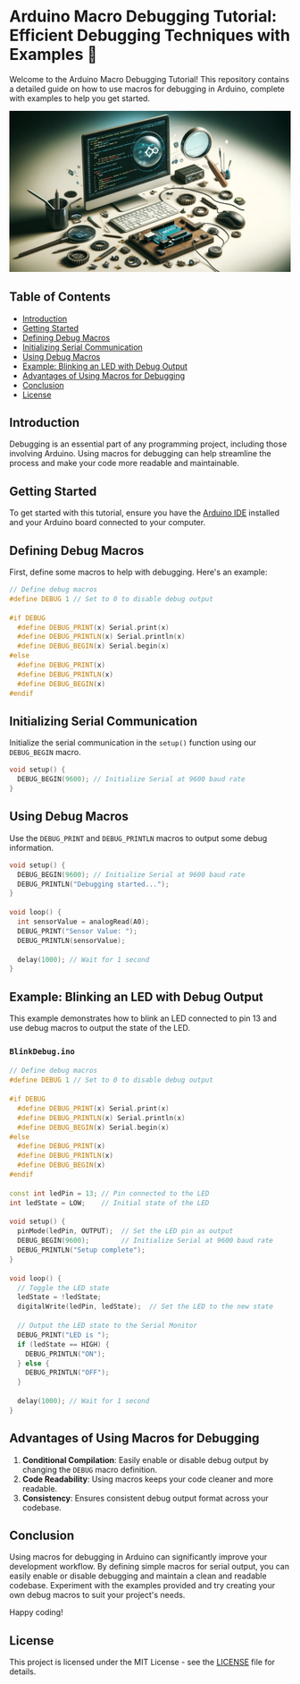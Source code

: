 # Arduino Macro Debugging Tutorial: Efficient Debugging Techniques with Examples 🚀

Welcome to the Arduino Macro Debugging Tutorial! This repository contains a detailed guide on how to use macros for debugging in Arduino, complete with examples to help you get started.

![Arduino Macro Debugging](images/arduino_debugging.jpg)

## Table of Contents

- [Introduction](#introduction)
- [Getting Started](#getting-started)
- [Defining Debug Macros](#defining-debug-macros)
- [Initializing Serial Communication](#initializing-serial-communication)
- [Using Debug Macros](#using-debug-macros)
- [Example: Blinking an LED with Debug Output](#example-blinking-an-led-with-debug-output)
- [Advantages of Using Macros for Debugging](#advantages-of-using-macros-for-debugging)
- [Conclusion](#conclusion)
- [License](#license)

## Introduction

Debugging is an essential part of any programming project, including those involving Arduino. Using macros for debugging can help streamline the process and make your code more readable and maintainable. 

## Getting Started

To get started with this tutorial, ensure you have the [Arduino IDE](https://www.arduino.cc/en/software) installed and your Arduino board connected to your computer.

## Defining Debug Macros

First, define some macros to help with debugging. Here's an example:

```cpp
// Define debug macros
#define DEBUG 1 // Set to 0 to disable debug output

#if DEBUG
  #define DEBUG_PRINT(x) Serial.print(x)
  #define DEBUG_PRINTLN(x) Serial.println(x)
  #define DEBUG_BEGIN(x) Serial.begin(x)
#else
  #define DEBUG_PRINT(x)
  #define DEBUG_PRINTLN(x)
  #define DEBUG_BEGIN(x)
#endif
```

## Initializing Serial Communication

Initialize the serial communication in the `setup()` function using our `DEBUG_BEGIN` macro.

```cpp
void setup() {
  DEBUG_BEGIN(9600); // Initialize Serial at 9600 baud rate
}
```

## Using Debug Macros

Use the `DEBUG_PRINT` and `DEBUG_PRINTLN` macros to output some debug information.

```cpp
void setup() {
  DEBUG_BEGIN(9600); // Initialize Serial at 9600 baud rate
  DEBUG_PRINTLN("Debugging started...");
}

void loop() {
  int sensorValue = analogRead(A0);
  DEBUG_PRINT("Sensor Value: ");
  DEBUG_PRINTLN(sensorValue);

  delay(1000); // Wait for 1 second
}
```

## Example: Blinking an LED with Debug Output

This example demonstrates how to blink an LED connected to pin 13 and use debug macros to output the state of the LED.

### `BlinkDebug.ino`

```cpp
// Define debug macros
#define DEBUG 1 // Set to 0 to disable debug output

#if DEBUG
  #define DEBUG_PRINT(x) Serial.print(x)
  #define DEBUG_PRINTLN(x) Serial.println(x)
  #define DEBUG_BEGIN(x) Serial.begin(x)
#else
  #define DEBUG_PRINT(x)
  #define DEBUG_PRINTLN(x)
  #define DEBUG_BEGIN(x)
#endif

const int ledPin = 13; // Pin connected to the LED
int ledState = LOW;    // Initial state of the LED

void setup() {
  pinMode(ledPin, OUTPUT);  // Set the LED pin as output
  DEBUG_BEGIN(9600);        // Initialize Serial at 9600 baud rate
  DEBUG_PRINTLN("Setup complete");
}

void loop() {
  // Toggle the LED state
  ledState = !ledState;
  digitalWrite(ledPin, ledState);  // Set the LED to the new state

  // Output the LED state to the Serial Monitor
  DEBUG_PRINT("LED is ");
  if (ledState == HIGH) {
    DEBUG_PRINTLN("ON");
  } else {
    DEBUG_PRINTLN("OFF");
  }

  delay(1000); // Wait for 1 second
}
```

## Advantages of Using Macros for Debugging

1. **Conditional Compilation**: Easily enable or disable debug output by changing the `DEBUG` macro definition.
2. **Code Readability**: Using macros keeps your code cleaner and more readable.
3. **Consistency**: Ensures consistent debug output format across your codebase.

## Conclusion

Using macros for debugging in Arduino can significantly improve your development workflow. By defining simple macros for serial output, you can easily enable or disable debugging and maintain a clean and readable codebase. Experiment with the examples provided and try creating your own debug macros to suit your project's needs.

Happy coding!

## License

This project is licensed under the MIT License - see the [LICENSE](LICENSE) file for details.

